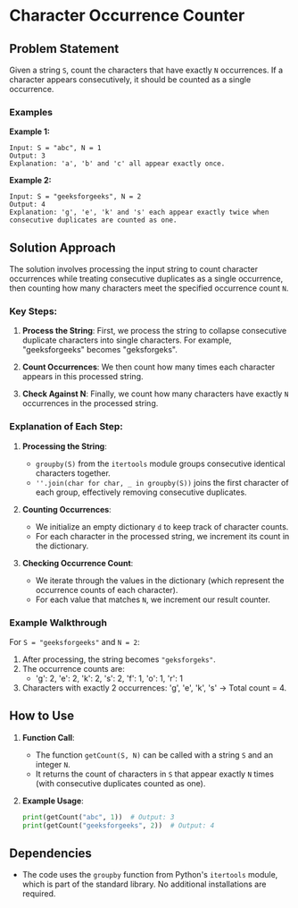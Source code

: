 # Character Occurrence Counter

## Problem Statement

Given a string `S`, count the characters that have exactly `N` occurrences. If a character appears consecutively, it should be counted as a single occurrence.

### Examples

**Example 1:**
```
Input: S = "abc", N = 1
Output: 3
Explanation: 'a', 'b' and 'c' all appear exactly once.
```

**Example 2:**
```
Input: S = "geeksforgeeks", N = 2
Output: 4
Explanation: 'g', 'e', 'k' and 's' each appear exactly twice when consecutive duplicates are counted as one.
```

## Solution Approach

The solution involves processing the input string to count character occurrences while treating consecutive duplicates as a single occurrence, then counting how many characters meet the specified occurrence count `N`.

### Key Steps:

1. **Process the String**: First, we process the string to collapse consecutive duplicate characters into single characters. For example, "geeksforgeeks" becomes "geksforgeks".

2. **Count Occurrences**: We then count how many times each character appears in this processed string.

3. **Check Against N**: Finally, we count how many characters have exactly `N` occurrences in the processed string.

### Explanation of Each Step:

1. **Processing the String**:
   - `groupby(S)` from the `itertools` module groups consecutive identical characters together.
   - `''.join(char for char, _ in groupby(S))` joins the first character of each group, effectively removing consecutive duplicates.

2. **Counting Occurrences**:
   - We initialize an empty dictionary `d` to keep track of character counts.
   - For each character in the processed string, we increment its count in the dictionary.

3. **Checking Occurrence Count**:
   - We iterate through the values in the dictionary (which represent the occurrence counts of each character).
   - For each value that matches `N`, we increment our result counter.

### Example Walkthrough

For `S = "geeksforgeeks"` and `N = 2`:
1. After processing, the string becomes `"geksforgeks"`.
2. The occurrence counts are:
   - 'g': 2, 'e': 2, 'k': 2, 's': 2, 'f': 1, 'o': 1, 'r': 1
3. Characters with exactly 2 occurrences: 'g', 'e', 'k', 's' → Total count = 4.

## How to Use

1. **Function Call**:
   - The function `getCount(S, N)` can be called with a string `S` and an integer `N`.
   - It returns the count of characters in `S` that appear exactly `N` times (with consecutive duplicates counted as one).

2. **Example Usage**:
   ```python
   print(getCount("abc", 1))  # Output: 3
   print(getCount("geeksforgeeks", 2))  # Output: 4
   ```

## Dependencies

- The code uses the `groupby` function from Python's `itertools` module, which is part of the standard library. No additional installations are required.
